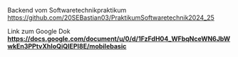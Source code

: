 Backend vom Softwaretechnikpraktikum
https://github.com/20SEBastian03/PraktikumSoftwaretechnik2024_25

Link zum Google Dok
**https://docs.google.com/document/u/0/d/1FzFdH04_WFbqNceWN6JbWwkEn3PPtvXhIoQiQIEPI8E/mobilebasic**
